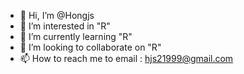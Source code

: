 - 👋 Hi, I’m @Hongjs
- 👀 I’m interested in "R"
- 🌱 I’m currently learning "R"
- 💞️ I’m looking to collaborate on "R"
- 📫 How to reach me to email : hjs21999@gmail.com

<!---
Hongjs/Hongjs is a ✨ special ✨ repository because its `README.md` (this file) appears on your GitHub profile.
You can click the Preview link to take a look at your changes.
--->
